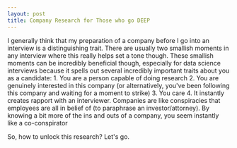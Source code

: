 ```yaml
---
layout: post
title: Company Research for Those who go DEEP
---
```


I generally think that my preparation of a company before I go into an interview is a distinguishing trait. There are usually two smallish moments in any interview where this really helps set a tone though. These smallish moments can be incredibly beneficial though, especially for data science interviews because it spells out several incredibly important traits about you as a candidate:
	1. You are a person capable of doing research
	2. You are genuinely interested in this company (or alternatively, you've been following this company and waiting for a moment to strike)
	3. You care
	4. It instantly creates rapport with an interviewer. Companies are like conspiracies that employees are all in belief of (to paraphrase an investor/attorney). By knowing a bit more of the ins and outs of a company, you seem instantly like a co-conspirator

So, how to unlock this research? Let's go.

